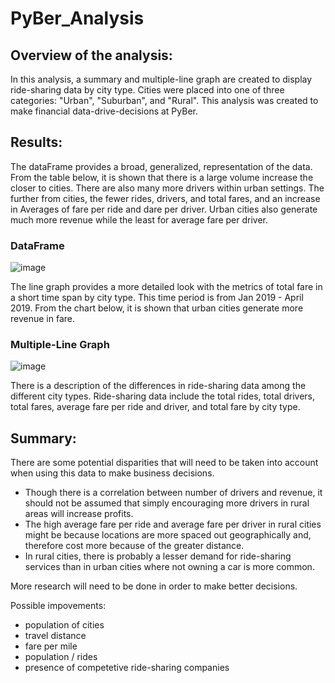 # PyBer_Analysis

## Overview of the analysis:
In this analysis, a summary and multiple-line graph are created to display ride-sharing data by city type. Cities were placed into one of three categories: "Urban", "Suburban", and "Rural". This analysis was created to make financial data-drive-decisions at PyBer.

## Results:
The dataFrame provides a broad, generalized, representation of the data. From the table below, it is shown that there is a large volume increase the closer to cities. There are also many more drivers within urban settings. The further from cities, the fewer rides, drivers, and total fares, and an increase in Averages of fare per ride and dare per driver. Urban cities also generate much more revenue while the least for average fare per driver.
### DataFrame

![image](https://user-images.githubusercontent.com/85656361/128057421-2831e695-f507-476b-af4f-b7d638cd9a72.png)

The line graph provides a more detailed look with the metrics of total fare in a short time span by city type. This time period is from Jan 2019 - April 2019. From the chart below, it is shown that urban cities generate more revenue in fare. 

### Multiple-Line Graph

![image](https://user-images.githubusercontent.com/85656361/128057607-bd45a7d4-95df-4fbb-96f7-c457382efb39.png)


There is a description of the differences in ride-sharing data among the different city types. Ride-sharing data include the total rides, total drivers, total fares, average fare per ride and driver, and total fare by city type.

## Summary:
There are some potential disparities that will need to be taken into account when using this data to make business decisions.
* Though there is a correlation between number of drivers and revenue, it should not be assumed that simply encouraging more drivers in rural areas will increase profits.
* The high average fare per ride and average fare per driver in rural cities might be because locations are more spaced out geographically and, therefore cost more because of the greater distance.
* In rural cities, there is probably a lesser demand for ride-sharing services than in urban cities where not owning a car is more common.

More research will need to be done in order to make better decisions.

Possible impovements:
* population of cities
* travel distance
* fare per mile
* population / rides
* presence of competetive ride-sharing companies
